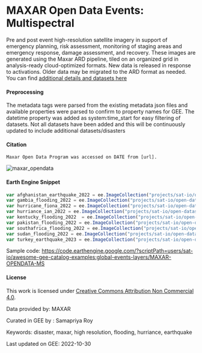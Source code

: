 # MAXAR Open Data Events: Multispectral

Pre and post event high-resolution satellite imagery in support of emergency planning, risk assessment, monitoring of staging areas and emergency response, damage assessment, and recovery. These images are generated using the Maxar ARD pipeline, tiled on an organized grid in analysis-ready cloud-optimized formats. New data is released in response to activations. Older data may be migrated to the ARD format as needed. You can find [additional details and datasets here](https://www.maxar.com/open-data)

#### Preprocessing

The metadata tags were parsed from the existing metadata json files and available properties were parsed to confirm to property names for GEE. The datetime property was added as system:time_start for easy filtering of datasets. Not all datasets have been added and this will be continuously updated to include additional datasets/disasters

#### Citation

```
Maxar Open Data Program was accessed on DATE from [url].
```

![maxar_opendata](https://user-images.githubusercontent.com/6677629/198897620-2714ab7d-89db-4885-95c2-0ede5602b3d5.gif)


#### Earth Engine Snippet

```js
var afghanistan_earthquake_2022 = ee.ImageCollection("projects/sat-io/open-datasets/MAXAR-OPENDATA/afghanistan_earthquake_2022");
var gambia_flooding_2022 = ee.ImageCollection("projects/sat-io/open-datasets/MAXAR-OPENDATA/gambia_flooding_2022");
var hurricane_fiona_2022 = ee.ImageCollection("projects/sat-io/open-datasets/MAXAR-OPENDATA/hurricane_fiona_2022");
var hurriance_ian_2022 = ee.ImageCollection("projects/sat-io/open-datasets/MAXAR-OPENDATA/hurricane_ian_2022");
var kentucky_flooding_2022  = ee.ImageCollection("projects/sat-io/open-datasets/MAXAR-OPENDATA/kentucky_flooding_2022");
var pakistan_flooding_2022 = ee.ImageCollection("projects/sat-io/open-datasets/MAXAR-OPENDATA/pakistan_flooding_2022");
var southafrica_flooding_2022 = ee.ImageCollection("projects/sat-io/open-datasets/MAXAR-OPENDATA/southafrica_flooding_2022");
var sudan_flooding_2022 = ee.ImageCollection("projects/sat-io/open-datasets/MAXAR-OPENDATA/sudan_flooding_2022");
var turkey_earthquake_2023 = ee.ImageCollection("projects/sat-io/open-datasets/MAXAR-OPENDATA/earthquake_turkey_2023");
```

Sample code: https://code.earthengine.google.com/?scriptPath=users/sat-io/awesome-gee-catalog-examples:global-events-layers/MAXAR-OPENDATA-MS

#### License

This work is licensed under [Creative Commons Attribution Non Commercial 4.0](https://creativecommons.org/licenses/by-nc/4.0/).

Data provided by: MAXAR

Curated in GEE by : Samapriya Roy

Keywords: disaster, maxar, high resolution, flooding, hurriance, earthquake

Last updated on GEE: 2022-10-30

